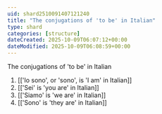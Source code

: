 ```yaml
---
uid: shard2510091407121240
title: "The conjugations of 'to be' in Italian"
type: shard
categories: [structure]
dateCreated: 2025-10-09T06:07:12+00:00
dateModified: 2025-10-09T06:08:59+00:00
---
```

The conjugations of 'to be' in Italian
1. [['Io sono', or 'sono', is 'I am' in Italian]]
2. [['Sei' is 'you are' in Italian]]
3. [['Siamo' is 'we are' in Italian]]
4. [['Sono' is 'they are' in Italian]]